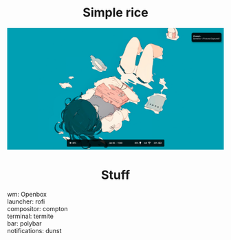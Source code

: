 <div align="center">
  <h1>Simple rice</h1>
</div>
<img src="Kawaii_2019_01_06_15-40-49-1366x768.png">
<h1 align="center">Stuff</h1>
wm: Openbox <br>
launcher: rofi <br> 
compositor: compton <br> 
terminal: termite <br>
bar: polybar <br>
notifications: dunst

